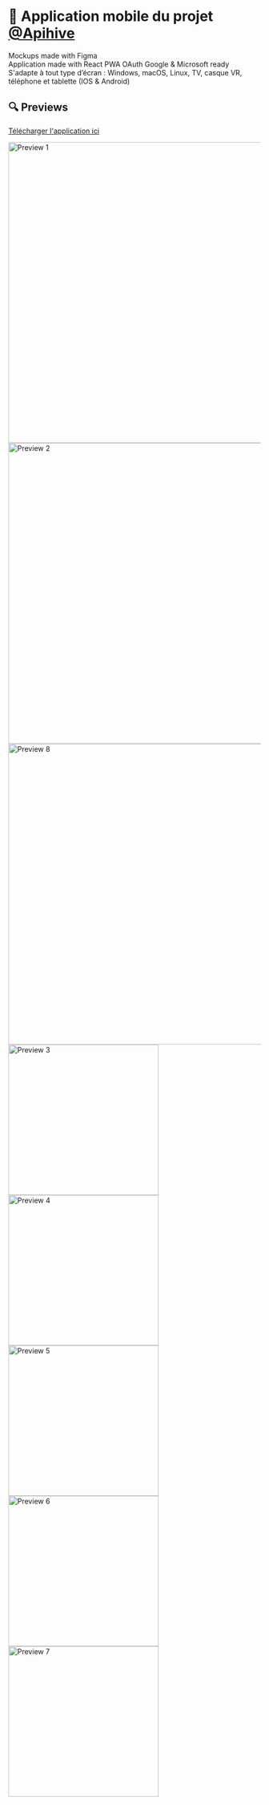 # 📱 Application mobile du projet [@Apihive](https://github.com/APIHive-FR)

Mockups made with Figma  
Application made with React PWA
OAuth Google & Microsoft ready  
S'adapte à tout type d’écran : Windows, macOS, Linux, TV, casque VR, téléphone et tablette (IOS & Android)

## 🔍 Previews

[Télécharger l'application ici](https://mobile-pwa.apihive.fr)

<img src="readme/preview/1.png" alt="Preview 1" width="600">
<img src="readme/preview/2.png" alt="Preview 2" width="600">
<img src="readme/preview/8.png" alt="Preview 8" width="600">
<img src="readme/preview/3.png" alt="Preview 3" width="300">
<img src="readme/preview/4.png" alt="Preview 4" width="300">
<img src="readme/preview/5.png" alt="Preview 5" width="300">
<img src="readme/preview/6.png" alt="Preview 6" width="300">
<img src="readme/preview/7.png" alt="Preview 7" width="300">
